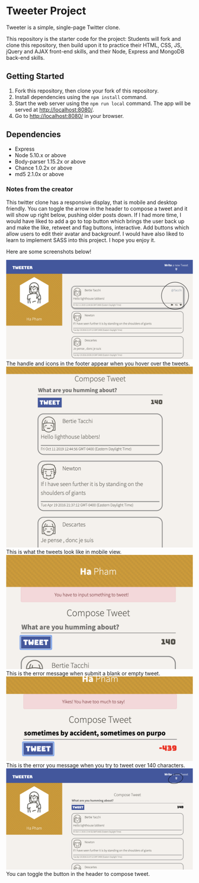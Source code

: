 # Tweeter Project

Tweeter is a simple, single-page Twitter clone.

This repository is the starter code for the project: Students will fork and clone this repository, then build upon it to practice their HTML, CSS, JS, jQuery and AJAX front-end skills, and their Node, Express and MongoDB back-end skills.


## Getting Started

1. Fork this repository, then clone your fork of this repository.
2. Install dependencies using the `npm install` command.
3. Start the web server using the `npm run local` command. The app will be served at <http://localhost:8080/>.
4. Go to <http://localhost:8080/> in your browser.

## Dependencies

- Express
- Node 5.10.x or above
- Body-parser 1.15.2x or above
- Chance 1.0.2x or above
- md5 2.1.0x or above

### Notes from the creator
This twitter clone has a responsive display, that is mobile and desktop friendly. You can toggle the arrow in the header to compose a tweet and it will show up right below, pushing older posts down. If I had more time, I would have liked to add a go to top button which brings the user back up and make the like, retweet and flag buttons, interactive. Add buttons which allow users to edit their avatar and backgrounf. I would have also liked to learn to implement SASS into this project. I hope you enjoy it.


Here are some screenshots below!

!["Screenshot of homepage in desktop view. You can toggle the compose tweet"](https://github.com/haphamo/tweeter/blob/master/docs/homepage.png)
The handle and icons in the footer appear when you hover over the tweets.
!["Screenshot of mobile view of tweets"](https://github.com/haphamo/tweeter/blob/master/docs/mobile%20view%20tweets.png)
This is what the tweets look like in mobile view.
!["Screenshot of Error message if you try to submit a blank or empty tweet in mobile view"](https://github.com/haphamo/tweeter/blob/master/docs/empty-or-spaces-in-tweet.png)
This is the error message when submit a blank or empty tweet.
!["Screenshot of Error message if you try to submit a tweet over 140 characters in mobile view"](https://github.com/haphamo/tweeter/blob/master/docs/over-chara-count.png)
This is the error you message when you try to tweet over 140 characters.
!["Screenshot of tweet-box if you hover over it. The handle and icons in the footer appear"](https://github.com/haphamo/tweeter/blob/master/docs/toggle-compose-tweet.png)
You can toggle the button in the header to compose tweet.